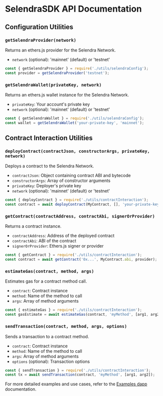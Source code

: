 # SelendraSDK API Documentation

## Configuration Utilities

### `getSelendraProvider(network)`

Returns an ethers.js provider for the Selendra Network.

- `network` (optional): 'mainnet' (default) or 'testnet'

```javascript
const { getSelendraProvider } = require('./utils/selendraConfig');
const provider = getSelendraProvider('testnet');
```

### `getSelendraWallet(privateKey, network)`

Returns an ethers.js wallet instance for the Selendra Network.

- `privateKey`: Your account's private key
- `network` (optional): 'mainnet' (default) or 'testnet'

```javascript
const { getSelendraWallet } = require('./utils/selendraConfig');
const wallet = getSelendraWallet('your-private-key', 'mainnet');
```

## Contract Interaction Utilities

### `deployContract(contractJson, constructorArgs, privateKey, network)`

Deploys a contract to the Selendra Network.

- `contractJson`: Object containing contract ABI and bytecode
- `constructorArgs`: Array of constructor arguments
- `privateKey`: Deployer's private key
- `network` (optional): 'mainnet' (default) or 'testnet'

```javascript
const { deployContract } = require('./utils/contractInteraction');
const contract = await deployContract(MyContract, [], 'your-private-key');
```

### `getContract(contractAddress, contractAbi, signerOrProvider)`

Returns a contract instance.

- `contractAddress`: Address of the deployed contract
- `contractAbi`: ABI of the contract
- `signerOrProvider`: Ethers.js signer or provider

```javascript
const { getContract } = require('./utils/contractInteraction');
const contract = await getContract('0x...', MyContract.abi, provider);
```

### `estimateGas(contract, method, args)`

Estimates gas for a contract method call.

- `contract`: Contract instance
- `method`: Name of the method to call
- `args`: Array of method arguments

```javascript
const { estimateGas } = require('./utils/contractInteraction');
const gasEstimate = await estimateGas(contract, 'myMethod', [arg1, arg2]);
```

### `sendTransaction(contract, method, args, options)`

Sends a transaction to a contract method.

- `contract`: Contract instance
- `method`: Name of the method to call
- `args`: Array of method arguments
- `options` (optional): Transaction options

```javascript
const { sendTransaction } = require('./utils/contractInteraction');
const tx = await sendTransaction(contract, 'myMethod', [arg1, arg2]);
```

For more detailed examples and use cases, refer to the [Examples dapp](https://github.com/selendra/selendra-sdk/tree/main/example) documentation.